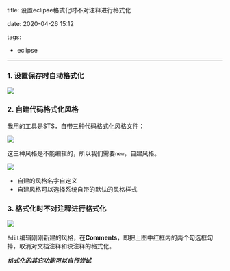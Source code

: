 title: 设置eclipse格式化时不对注释进行格式化

date: 2020-04-26 15:12

tags:

- eclipse

---

### 1. 设置保存时自动格式化

![](https://images.shiguangping.com/imgs/20200426152326.png)



### 2. 自建代码格式化风格

我用的工具是STS，自带三种代码格式化风格文件；

![](https://images.shiguangping.com/imgs/20200426152445.png)

这三种风格是不能编辑的，所以我们需要`new`，自建风格。

![](https://images.shiguangping.com/imgs/20200426152755.png)

- 自建的风格名字自定义
- 自建风格可以选择系统自带的默认的风格样式



### 3. 格式化时不对注释进行格式化

![](https://images.shiguangping.com/imgs/20200426152803.png)

`Edit`编辑刚刚新建的风格，在**Comments**，即把上图中红框内的两个勾选框勾掉，取消对文档注释和块注释的格式化。



***格式化的其它功能可以自行尝试***

